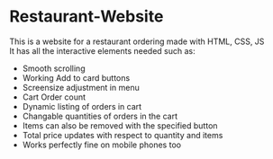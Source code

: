 # Restaurant-Website
   This is a website for a restaurant ordering made with HTML, CSS, JS   
   It has all the interactive elements needed such as:
   + Smooth scrolling
   + Working Add to card buttons
   + Screensize adjustment in menu
   + Cart Order count
   + Dynamic listing of orders in cart
   + Changable quantities of orders in the cart
   + Items can also be removed with the specified button
   + Total price updates with respect to quantity and items
   + Works perfectly fine on mobile phones too
   
